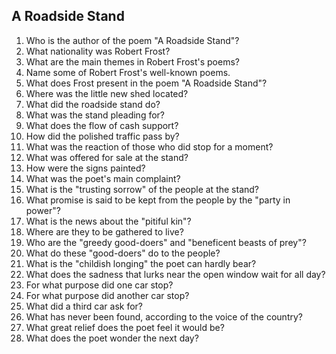 ## A Roadside Stand

1.  Who is the author of the poem "A Roadside Stand"?
2.  What nationality was Robert Frost?
3.  What are the main themes in Robert Frost's poems?
4.  Name some of Robert Frost's well-known poems.
5.  What does Frost present in the poem "A Roadside Stand"?
6.  Where was the little new shed located?
7.  What did the roadside stand do?
8.  What was the stand pleading for?
9.  What does the flow of cash support?
10. How did the polished traffic pass by?
11. What was the reaction of those who did stop for a moment?
12. What was offered for sale at the stand?
13. How were the signs painted?
14. What was the poet's main complaint?
15. What is the "trusting sorrow" of the people at the stand?
16. What promise is said to be kept from the people by the "party in power"?
17. What is the news about the "pitiful kin"?
18. Where are they to be gathered to live?
19. Who are the "greedy good-doers" and "beneficent beasts of prey"?
20. What do these "good-doers" do to the people?
21. What is the "childish longing" the poet can hardly bear?
22. What does the sadness that lurks near the open window wait for all day?
23. For what purpose did one car stop?
24. For what purpose did another car stop?
25. What did a third car ask for?
26. What has never been found, according to the voice of the country?
27. What great relief does the poet feel it would be?
28. What does the poet wonder the next day?
